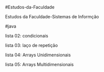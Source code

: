 #Estudos-da-Faculdade
 
 Estudos da Faculdade-Sistemas de Informção
 
 #java
 
 lista 02: condicionais

 lista 03: laço de repetição

 lista 04: Arrays Unidimensionais

 lista 05: Arrays Multidimensionais



